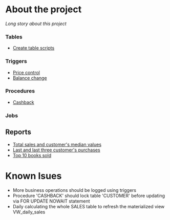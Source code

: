 # About the project
<i>Long story about this project</i>

### Tables
* [Create table scripts](table_organization.sql)

### Triggers
* [Price control](trigger_price_control.sql)
* [Balance change](trigger_balance_change.sql) 

### Procedures 
* [Cashback](procedure_cashback.sql)

### Jobs

## Reports
* [Total sales and customer's median values](report_customer_median.sql)
* [Last and last three customer's purchases](report_last_purchase.sql)
* [Top 10 books sold](report_top_books_sold.sql)

# Known Isues
* More business operations should be logged using triggers
* Procedure 'CASHBACK' should lock table 'CUSTOMER' before updating via FOR UPDATE NOWAIT statement
* Daily calculating the whole SALES table to refresh the materialized view VW_daily_sales
